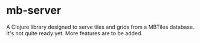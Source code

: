 # mb-server

A Clojure library designed to serve tiles and grids from a MBTiles database.
It's not quite ready yet. More features are to be added.





